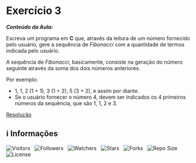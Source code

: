<!-- Título -->
# Exercício 3

***Conteúdo da Aula:***

Escreva um programa em **C** que, através da leitura de um número fornecido pelo usuário, gere a sequência de *Fibonacci* com a quantidade de termos indicada pelo usuário.

A sequência de *Fibonacci*, basicamente, consiste na geração do número seguinte através da soma dos dois números anteriores.

Por exemplo:

* 1, 1, 2 (1 + 1), 3 (1 + 2), 5 (3 + 2), e assim por diante.
* Se o usuário fornecer o número 4, devem ser indicados os 4 primeiros números da sequência, que são 1, 1, 2 e 3.

[Resolução](main.c)

<!-- Informações -->
## &#8505; Informações

![Visitors](https://api.visitorbadge.io/api/visitors?path=Devsgeeknerd%2Fcla-exe-3-hor-pra-3-log-par-pro-com-bas&label=Visitantes&labelColor=%23700070&labelStyle=none&countColor=%23000fff&style=plastic&color=%23ffffff "Total de Visitantes")
&nbsp;
![Followers](https://img.shields.io/github/followers/Devsgeeknerd?style=p&label=Seguidores&labelColor=800080&color=000fff "Total de Seguidores")
&nbsp;
![Watchers](https://img.shields.io/github/watchers/Devsgeeknerd/cla-exe-3-hor-pra-3-log-par-pro-com-bas?style=p&label=Observadores&labelColor=800080&color=000fff "Total de Observadores")
&nbsp;
![Stars](https://img.shields.io/github/stars/Devsgeeknerd/cla-exe-3-hor-pra-3-log-par-pro-com-bas?style=p&label=Estrelas&labelColor=800080&color=000fff "Total de Estrelas")
&nbsp;
![Forks](https://img.shields.io/github/forks/Devsgeeknerd/cla-exe-3-hor-pra-3-log-par-pro-com-bas?style=p&label=Bifurcações&labelColor=800080&color=000fff "Total de Bifurcações")
&nbsp;
![Repo Size](https://img.shields.io/github/repo-size/Devsgeeknerd/cla-exe-3-hor-pra-3-log-par-pro-com-bas?style=p&label=Tamanho&labelColor=800080&color=000fff "Tamanho do Repositório")
&nbsp;
![License](https://img.shields.io/github/license/Devsgeeknerd/cla-exe-3-hor-pra-3-log-par-pro-com-bas?style=p&label=Licença&labelColor=800080&color=000fff "Licença do Repositório")
